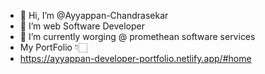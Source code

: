 - 👋 Hi, I’m @Ayyappan-Chandrasekar
- 👀 I’m web Software Developer
- 🌱 I’m currently worging @ promethean software services
- My PortFolio 👇🏻
-    https://ayyappan-developer-portfolio.netlify.app/#home

<!---
Ayyappan-Chandrasekar/Ayyappan-Chandrasekar is a ✨ special ✨ repository because its `README.md` (this file) appears on your GitHub profile.
You can click the Preview link to take a look at your changes.
--->

